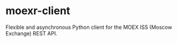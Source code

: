 # moexr-client

Flexible and asynchronous Python client for the MOEX ISS (Moscow Exchange) REST API.
